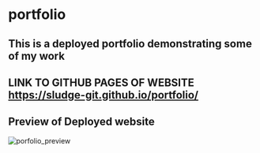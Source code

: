 # portfolio
This is a deployed portfolio demonstrating some of my work
-----------------------------------------------------------
LINK TO GITHUB PAGES OF WEBSITE
https://sludge-git.github.io/portfolio/
-----------------------------------------------------------
Preview of Deployed website
-----------------------------------------------------------


![porfolio_preview](https://user-images.githubusercontent.com/67348654/107873270-f1fcb980-6e76-11eb-90c1-9c1ef253d8d6.jpg)


